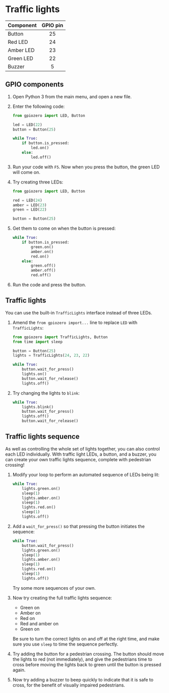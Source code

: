 # Traffic lights

| Component | GPIO pin |
| --------- | :------: |
| Button    | 25       |
| Red LED   | 24       |
| Amber LED | 23       |
| Green LED | 22       |
| Buzzer    | 5        |

## GPIO components

1. Open Python 3 from the main menu, and open a new file.

1. Enter the following code:

    ```python
    from gpiozero import LED, Button

    led = LED(22)
    button = Button(25)

    while True:
        if button.is_pressed:
            led.on()
        else:
            led.off()
    ```

1. Run your code with `F5`. Now when you press the button, the green LED will come on.

1. Try creating three LEDs:

    ```python
    from gpiozero import LED, Button

    red = LED(24)
    amber = LED(23)
    green = LED(22)

    button = Button(25)
    ```

1. Get them to come on when the button is pressed:

    ```python
    while True:
        if button.is_pressed:
            green.on()
            amber.on()
            red.on()
        else:
            green.off()
            amber.off()
            red.off()
    ```

1. Run the code and press the button.

## Traffic lights

You can use the built-in `TrafficLights` interface instead of three LEDs.

1. Amend the `from gpiozero import...` line to replace `LED` with `TrafficLights`:

    ```python
    from gpiozero import TrafficLights, Button
    from time import sleep

    button = Button(25)
    lights = TrafficLights(24, 23, 22)

    while True:
        button.wait_for_press()
        lights.on()
        button.wait_for_release()
        lights.off()
    ```

1. Try changing the lights to `blink`:

    ```python
    while True:
        lights.blink()
        button.wait_for_press()
        lights.off()
        button.wait_for_release()
    ```

## Traffic lights sequence

As well as controlling the whole set of lights together, you can also control each LED individually. With traffic light LEDs, a button, and a buzzer, you can create your own traffic lights sequence, complete with pedestrian crossing!

1. Modify your loop to perform an automated sequence of LEDs being lit:

    ```python
    while True:
        lights.green.on()
        sleep(1)
        lights.amber.on()
        sleep(1)
        lights.red.on()
        sleep(1)
        lights.off()
    ```

1. Add a `wait_for_press()` so that pressing the button initiates the sequence:

    ```python
    while True:
        button.wait_for_press()
        lights.green.on()
        sleep(1)
        lights.amber.on()
        sleep(1)
        lights.red.on()
        sleep(1)
        lights.off()
    ```

    Try some more sequences of your own.

1. Now try creating the full traffic lights sequence:

    - Green on
    - Amber on
    - Red on
    - Red and amber on
    - Green on

    Be sure to turn the correct lights on and off at the right time, and make sure you use `sleep` to time the sequence perfectly.

1. Try adding the button for a pedestrian crossing. The button should move the lights to red (not immediately), and give the pedestrians time to cross before moving the lights back to green until the button is pressed again.

1. Now try adding a buzzer to beep quickly to indicate that it is safe to cross, for the benefit of visually impaired pedestrians.
